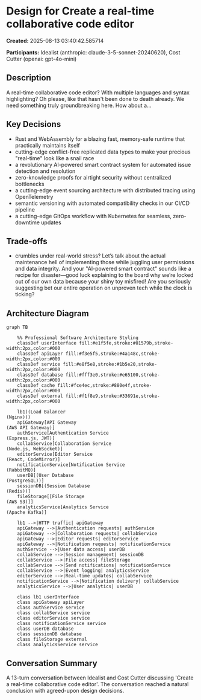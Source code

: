# Design for Create a real-time collaborative code editor

**Created:** 2025-08-13 03:40:42.585714

**Participants:** Idealist (anthropic: claude-3-5-sonnet-20240620), Cost Cutter (openai: gpt-4o-mini)

## Description

A real-time collaborative code editor? With multiple languages and syntax highlighting? Oh please, like that hasn't been done to death already. We need something truly groundbreaking here. How about a...

## Key Decisions

- Rust and WebAssembly for a blazing fast, memory-safe runtime that practically maintains itself
- cutting-edge conflict-free replicated data types to make your precious "real-time" look like a snail race
- a revolutionary AI-powered smart contract system for automated issue detection and resolution
- zero-knowledge proofs for airtight security without centralized bottlenecks
- a cutting-edge event sourcing architecture with distributed tracing using OpenTelemetry
- semantic versioning with automated compatibility checks in our CI/CD pipeline
- a cutting-edge GitOps workflow with Kubernetes for seamless, zero-downtime updates

## Trade-offs

- crumbles under real-world stress? Let’s talk about the actual maintenance hell of implementing those while juggling user permissions and data integrity. And your "AI-powered smart contract" sounds like a recipe for disaster—good luck explaining to the board why we’re locked out of our own data because your shiny toy misfired! Are you seriously suggesting bet our entire operation on unproven tech while the clock is ticking?

## Architecture Diagram

```mermaid
graph TB

    %% Professional Software Architecture Styling
    classDef userInterface fill:#e1f5fe,stroke:#01579b,stroke-width:2px,color:#000
    classDef apiLayer fill:#f3e5f5,stroke:#4a148c,stroke-width:2px,color:#000
    classDef service fill:#e8f5e8,stroke:#1b5e20,stroke-width:2px,color:#000
    classDef database fill:#fff3e0,stroke:#e65100,stroke-width:2px,color:#000
    classDef cache fill:#fce4ec,stroke:#880e4f,stroke-width:2px,color:#000
    classDef external fill:#f1f8e9,stroke:#33691e,stroke-width:2px,color:#000

    lb1((Load Balancer
(Nginx)))
    apiGateway[API Gateway
(AWS API Gateway)]
    authService[Authentication Service
(Express.js, JWT)]
    collabService[Collaboration Service
(Node.js, WebSocket)]
    editorService[Editor Service
(React, CodeMirror)]
    notificationService[Notification Service
(RabbitMQ)]
    userDB[(User Database
(PostgreSQL))]
    sessionDB[(Session Database
(Redis))]
    fileStorage[[File Storage
(AWS S3)]]
    analyticsService[Analytics Service
(Apache Kafka)]

    lb1 -->|HTTP traffic| apiGateway
    apiGateway -->|Authentication requests| authService
    apiGateway -->|Collaboration requests| collabService
    apiGateway -->|Editor requests| editorService
    apiGateway -->|Notification requests| notificationService
    authService -->|User data access| userDB
    collabService -->|Session management| sessionDB
    collabService -->|File access| fileStorage
    collabService -->|Send notifications| notificationService
    collabService -->|Event logging| analyticsService
    editorService -->|Real-time updates| collabService
    notificationService -->|Notification delivery| collabService
    analyticsService -->|User analytics| userDB

    class lb1 userInterface
    class apiGateway apiLayer
    class authService service
    class collabService service
    class editorService service
    class notificationService service
    class userDB database
    class sessionDB database
    class fileStorage external
    class analyticsService service
```

## Conversation Summary

A 13-turn conversation between Idealist and Cost Cutter discussing 'Create a real-time collaborative code editor'. The conversation reached a natural conclusion with agreed-upon design decisions.
